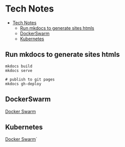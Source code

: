 # Tech Notes

<!-- TOC -->

- [Tech Notes](#tech-notes)
    - [Run mkdocs to generate sites htmls](#run-mkdocs-to-generate-sites-htmls)
    - [DockerSwarm](#dockerswarm)
    - [Kubernetes](#kubernetes)

<!-- /TOC -->
## Run mkdocs to generate sites htmls
```
mkdocs build
mkdocs serve

# publish to git pages
mkdocs gh-deploy

```

## DockerSwarm 
[Docker Swarm](docs/DockerSwarm/README.md)

## Kubernetes
[Docker Swarm](docs/DockerSwarm/README.md)`